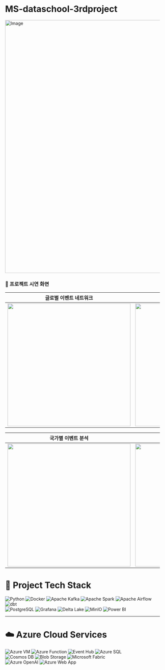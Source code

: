 # MS-dataschool-3rdproject

<img width="1510" height="824" alt="Image" src="https://github.com/user-attachments/assets/5c5c1ca3-0b65-4cfc-8761-f992f3118e03" />

### 📸 프로젝트 시연 화면

| **글로벌 이벤트 네트워크** | **국가별 지도요약 현황** |
|:--------------------------:|:----------------------------:|
| <img src="https://github.com/user-attachments/assets/e2843a69-13e0-4a59-800d-3133e09d276b" width="400"/> | <img src="https://github.com/user-attachments/assets/ee3ac615-8727-41a5-a7ed-1a6f214afc5e" width="400"/> |

| **국가별 이벤트 분석** | **전체 현황 대시보드** |
|:--------------------------:|:----------------------:|
| <img src="https://github.com/user-attachments/assets/1646f49d-d4ca-468d-861f-a24b6341ea28" width="400"/> | <img src="https://github.com/user-attachments/assets/506b68a6-feaf-4f5a-b56e-149d4384181c"  width="400"/> |

# 🚀 Project Tech Stack

![Python](https://img.shields.io/badge/Python-3776AB?style=for-the-badge&logo=python&logoColor=white)  ![Docker](https://img.shields.io/badge/Docker-2496ED?style=for-the-badge&logo=docker&logoColor=white)  ![Apache Kafka](https://img.shields.io/badge/Kafka-231F20?style=for-the-badge&logo=apachekafka&logoColor=white)  ![Apache Spark](https://img.shields.io/badge/Apache%20Spark-E25A1C?style=for-the-badge&logo=apachespark&logoColor=white)  ![Apache Airflow](https://img.shields.io/badge/Apache%20Airflow-017CEE?style=for-the-badge&logo=apacheairflow&logoColor=white)  ![dbt](https://img.shields.io/badge/dbt-FF694B?style=for-the-badge&logo=dbt&logoColor=white)  
![PostgreSQL](https://img.shields.io/badge/PostgreSQL-4169E1?style=for-the-badge&logo=postgresql&logoColor=white)  ![Grafana](https://img.shields.io/badge/Grafana-F46800?style=for-the-badge&logo=grafana&logoColor=white) ![Delta Lake](https://img.shields.io/badge/Delta%20Lake-0E73AB?style=for-the-badge&logo=databricks&logoColor=white)  ![MinIO](https://img.shields.io/badge/MinIO-C72E49?style=for-the-badge&logo=minio&logoColor=white) ![Power BI](https://img.shields.io/badge/Power%20BI-F2C811?style=for-the-badge&logo=powerbi&logoColor=black) 

---

# ☁️ Azure Cloud Services

![Azure VM](https://img.shields.io/badge/Azure%20VM-0078D4?style=for-the-badge&logo=microsoftazure&logoColor=white)  ![Azure Function](https://img.shields.io/badge/Azure%20Function-0062AD?style=for-the-badge&logo=azurefunctions&logoColor=white)  ![Event Hub](https://img.shields.io/badge/Event%20Hub-0078D4?style=for-the-badge&logo=microsoftazure&logoColor=white)  ![Azure SQL](https://img.shields.io/badge/Azure%20SQL%20Database-CC2927?style=for-the-badge&logo=microsoftsqlserver&logoColor=white)  
![Cosmos DB](https://img.shields.io/badge/Cosmos%20DB-0078D4?style=for-the-badge&logo=azurecosmosdb&logoColor=white)  ![Blob Storage](https://img.shields.io/badge/Azure%20Blob%20Storage-0089D6?style=for-the-badge&logo=microsoftazure&logoColor=white)  ![Microsoft Fabric](https://img.shields.io/badge/Microsoft%20Fabric-0078D4?style=for-the-badge&logo=microsoft&logoColor=white)  
![Azure OpenAI](https://img.shields.io/badge/Azure%20OpenAI-1389FD?style=for-the-badge&logo=openai&logoColor=white) ![Azure Web App](https://img.shields.io/badge/Azure%20Web%20App-0078D4?style=for-the-badge&logo=microsoftazure&logoColor=white)  
